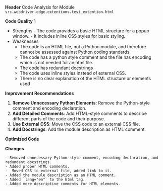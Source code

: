 **Header**
    Code Analysis for Module `src.webdriver.edge.extentions.test_extention.html`

**Code Quality**
1
 - Strengths
        - The code provides a basic HTML structure for a popup window.
        - It includes inline CSS styles for basic styling.
 - Weaknesses
    - The code is an HTML file, not a Python module, and therefore cannot be assessed against Python coding standards.
    - The code has a python style comment and the file has encoding which is not needed for an html file.
    - The code has redundant docstrings
    - The code uses inline styles instead of external CSS.
    - There is no clear explanation of the HTML structure or elements used

**Improvement Recommendations**
1.  **Remove Unnecessary Python Elements**: Remove the Python-style comment and encoding declaration.
2.   **Add Detailed Comments**: Add HTML-style comments to describe different parts of the code and their purpose.
3.  **Use External CSS**: Move the CSS code to an external CSS file.
4.  **Add Docstrings**: Add the module description as HTML comment.

**Optimized Code**

**Changes**
```
- Removed unnecessary Python-style comment, encoding declaration, and redundant docstrings.
- Added proper HTML comments.
-  Moved CSS to external file, added link to it.
- Added the module description as an HTML comment.
- Added `lang="en"` to the html tag.
- Added more descriptive comments for HTML elements.
```